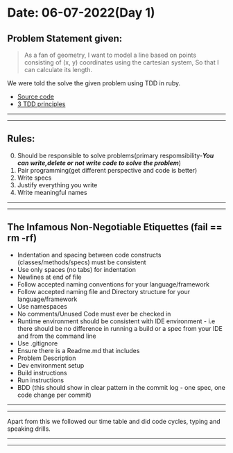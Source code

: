 # Date: 06-07-2022(Day 1)


## Problem Statement given:

>As a fan of geometry,
I want to model a line based on points consisting of (x, y) coordinates using the cartesian system,
So that I can calculate its length.

We were told the solve the given problem using TDD in ruby. <br>
* [Source code](https://github.com/maryada6/geometry)
* [3 TDD principles](https://medium.com/@rrugamba/3-laws-of-tdd-58b5ec46a998)

---
---

## Rules:

0. Should be responsible to solve problems(primary respomsibility-***You can write,delete or not write code to solve the problem***)
1. Pair programming(get different perspective and code is better)
2. Write  specs
3. Justify everything you write
4. Write meaningful names

---
---

## The Infamous Non-Negotiable Etiquettes (fail == rm -rf)
* Indentation and spacing between code constructs (classes/methods/specs) must be consistent
* Use only spaces (no tabs) for indentation
* Newlines at end of file
* Follow accepted naming conventions for your language/framework
* Follow accepted naming file and Directory structure for your language/framework
* Use namespaces
* No comments/Unused Code must ever be checked in
* Runtime environment should be consistent with IDE environment - i.e there should be no difference in running a build or a spec from your IDE and from the command line
* Use .gitignore
* Ensure there is a Readme.md that includes
* Problem Description
* Dev environment setup
* Build instructions
* Run instructions
* BDD (this should show in clear pattern in the commit log - one spec, one code change per commit)

---
---
Apart from this we followed our time table and did code cycles, typing and speaking drills.

---
---
